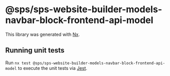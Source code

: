 # @sps/sps-website-builder-models-navbar-block-frontend-api-model

This library was generated with [Nx](https://nx.dev).

## Running unit tests

Run `nx test @sps/sps-website-builder-models-navbar-block-frontend-api-model` to execute the unit tests via [Jest](https://jestjs.io).
